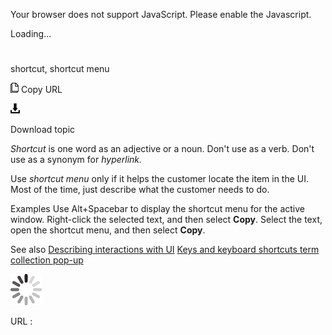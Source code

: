 Your browser does not support JavaScript. Please enable the Javascript.

Loading...

# 

shortcut, shortcut menu

![Copy URL](media/shortcut-shortcut-menu/Copy.png)
Copy URL

![Download](media/shortcut-shortcut-menu/Download.png)

Download topic

*Shortcut* is one word as an adjective or a noun. Don't use as a verb. Don't use as a synonym for *hyperlink.*

Use *shortcut menu* only if it helps the customer locate the item in the UI. Most of the time, just describe what the customer needs to do. 

Examples
Use Alt+Spacebar to display the shortcut menu for the active window.
Right-click the selected text, and then select **Copy**.
Select the text, open the shortcut menu, and then select **Copy**.

See also [
Describing interactions with UI](https://worldready.cloudapp.net/Styleguide/Read?id=2700&topicid=26472)
[Keys and keyboard shortcuts term collection
](https://worldready.cloudapp.net/Styleguide/Read?id=2700&topicid=27401)[pop-up
](https://worldready.cloudapp.net/Styleguide/Read?id=2700&topicid=28831)

![In progress](media/shortcut-shortcut-menu/activity-large.gif)

URL :
